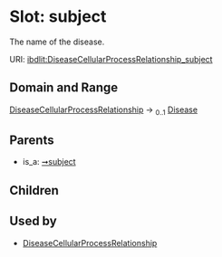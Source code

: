 
# Slot: subject


The name of the disease.

URI: [ibdlit:DiseaseCellularProcessRelationship_subject](http://w3id.org/ontogpt/ibd_literature/DiseaseCellularProcessRelationship_subject)


## Domain and Range

[DiseaseCellularProcessRelationship](DiseaseCellularProcessRelationship.md) &#8594;  <sub>0..1</sub> [Disease](Disease.md)

## Parents

 *  is_a: [➞subject](triple__subject.md)

## Children


## Used by

 * [DiseaseCellularProcessRelationship](DiseaseCellularProcessRelationship.md)
